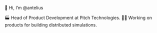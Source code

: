 👋 Hi, I’m @antelius

🏭 Head of Product Development at Pitch Technologies.
👨‍💻 Working on products for building distributed simulations. 

<!---
antelius/antelius is a ✨ special ✨ repository because its `README.md` (this file) appears on your GitHub profile.
You can click the Preview link to take a look at your changes.
--->
